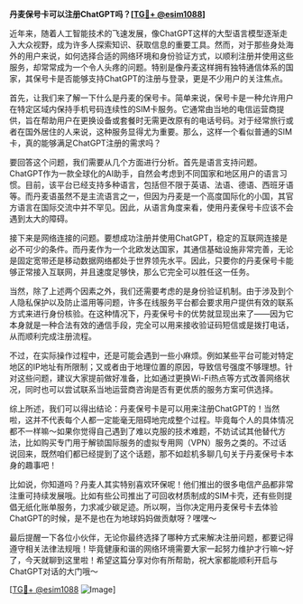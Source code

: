 **丹麦保号卡可以注册ChatGPT吗？[[TG💪+ @esim1088](https://t.me/s/esim1088)]**

近年来，随着人工智能技术的飞速发展，像ChatGPT这样的大型语言模型逐渐走入大众视野，成为许多人探索知识、获取信息的重要工具。然而，对于那些身处海外的用户来说，如何选择合适的网络环境和身份验证方式，以顺利注册并使用这些服务，却常常成为一个令人头疼的问题。特别是像丹麦这样拥有独特通信体系的国家，其保号卡是否能够支持ChatGPT的注册与登录，更是不少用户的关注焦点。

首先，让我们来了解一下什么是丹麦的保号卡。简单来说，保号卡是一种允许用户在特定区域内保持手机号码连续性的SIM卡服务。它通常由当地的电信运营商提供，旨在帮助用户在更换设备或套餐时无需更改原有的电话号码。对于经常旅行或者在国外居住的人来说，这种服务显得尤为重要。那么，这样一个看似普通的SIM卡，真的能够满足ChatGPT注册的需求吗？

要回答这个问题，我们需要从几个方面进行分析。首先是语言支持问题。ChatGPT作为一款全球化的AI助手，自然会考虑到不同国家和地区用户的语言习惯。目前，该平台已经支持多种语言，包括但不限于英语、法语、德语、西班牙语等。而丹麦语虽然不是主流语言之一，但因为丹麦是一个高度国际化的小国，其官方语言在国际交流中并不罕见。因此，从语言角度来看，使用丹麦保号卡应该不会遇到太大的障碍。

接下来是网络连接的问题。要想成功注册并使用ChatGPT，稳定的互联网连接是必不可少的条件。而丹麦作为一个北欧发达国家，其通信基础设施非常完善，无论是固定宽带还是移动数据网络都处于世界领先水平。因此，只要你的丹麦保号卡能够正常接入互联网，并且速度足够快，那么它完全可以胜任这一任务。

当然，除了上述两个因素之外，我们还需要考虑的是身份验证机制。由于涉及到个人隐私保护以及防止滥用等问题，许多在线服务平台都会要求用户提供有效的联系方式来进行身份核验。在这种情况下，丹麦保号卡的优势就显现出来了——因为它本身就是一种合法有效的通信手段，完全可以用来接收验证码短信或是拨打电话，从而顺利完成注册流程。

不过，在实际操作过程中，还是可能会遇到一些小麻烦。例如某些平台可能对特定地区的IP地址有所限制；又或者由于地理位置的原因，导致信号强度不够理想。针对这些问题，建议大家提前做好准备，比如通过更换Wi-Fi热点等方式改善网络状况，同时也可以尝试联系当地运营商咨询是否有更优质的服务方案可供选择。

综上所述，我们可以得出结论：丹麦保号卡是可以用来注册ChatGPT的！当然啦，这并不代表每个人都一定能毫无阻碍地完成整个过程。毕竟每个人的具体情况都不一样嘛～如果你觉得自己遇到了难以克服的技术难题，不妨试试其他替代方法，比如购买专门用于解锁国际服务的虚拟专用网（VPN）服务之类的。不过话说回来，既然咱们都已经提到了这个话题，那不如趁机多聊几句关于丹麦保号卡本身的趣事吧！

比如说，你知道吗？丹麦人其实特别喜欢环保呢！他们推出的很多电信产品都非常注重可持续发展哦。比如有些公司推出了可回收材质制成的SIM卡壳，还有些则提倡无纸化账单服务，力求减少碳足迹。所以啊，当你决定用丹麦保号卡去体验ChatGPT的时候，是不是也在为地球妈妈做贡献呀？嘿嘿～

最后提醒一下各位小伙伴，无论你最终选择了哪种方式来解决注册问题，都要记得遵守相关法律法规哦！毕竟健康和谐的网络环境需要大家一起努力维护才行嘛～好了，今天就聊到这里啦！希望这篇分享对你有所帮助，祝大家都能顺利开启与ChatGPT对话的大门哦～

[[TG💪+ @esim1088](https://t.me/s/esim1088) ![Image](https://i.postimg.cc/4NQfJmqS/Snipaste-2025-05-13-00-14-12.png)]
